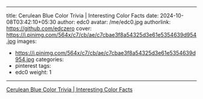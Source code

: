 
---
title: Cerulean Blue Color Trivia | Interesting Color Facts
date: 2024-10-08T03:42:10+05:30
author: edc0
avatar: /me/edc0.jpg
authorlink: https://github.com/edczero
cover: https://i.pinimg.com/564x/c7/cb/ae/c7cbae3f8a54325d3e61e5354639d954.jpg
images:
   - https://i.pinimg.com/564x/c7/cb/ae/c7cbae3f8a54325d3e61e5354639d954.jpg
categories:
  - pinterest
tags:
  - edc0
weight: 1
---

<!--more-->

[Cerulean Blue Color Trivia | Interesting Color Facts](https://in.pinterest.com/pin/91901648639792277/)

	